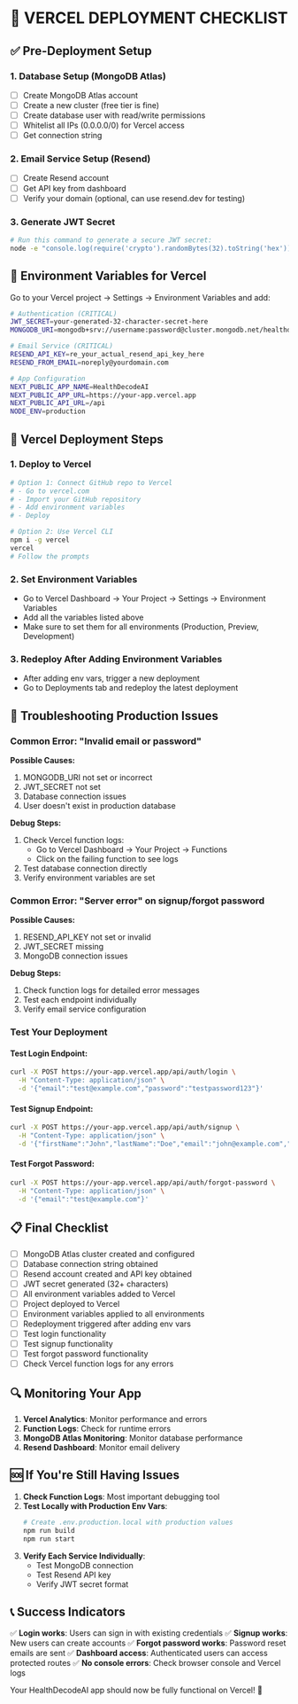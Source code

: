 # 🚀 VERCEL DEPLOYMENT CHECKLIST

## ✅ Pre-Deployment Setup

### 1. Database Setup (MongoDB Atlas)
- [ ] Create MongoDB Atlas account
- [ ] Create a new cluster (free tier is fine)
- [ ] Create database user with read/write permissions
- [ ] Whitelist all IPs (0.0.0.0/0) for Vercel access
- [ ] Get connection string

### 2. Email Service Setup (Resend)
- [ ] Create Resend account
- [ ] Get API key from dashboard
- [ ] Verify your domain (optional, can use resend.dev for testing)

### 3. Generate JWT Secret
```bash
# Run this command to generate a secure JWT secret:
node -e "console.log(require('crypto').randomBytes(32).toString('hex'))"
```

## 📝 Environment Variables for Vercel

Go to your Vercel project → Settings → Environment Variables and add:

```bash
# Authentication (CRITICAL)
JWT_SECRET=your-generated-32-character-secret-here
MONGODB_URI=mongodb+srv://username:password@cluster.mongodb.net/healthdecodeai?retryWrites=true&w=majority

# Email Service (CRITICAL)
RESEND_API_KEY=re_your_actual_resend_api_key_here
RESEND_FROM_EMAIL=noreply@yourdomain.com

# App Configuration
NEXT_PUBLIC_APP_NAME=HealthDecodeAI
NEXT_PUBLIC_APP_URL=https://your-app.vercel.app
NEXT_PUBLIC_API_URL=/api
NODE_ENV=production
```

## 🔧 Vercel Deployment Steps

### 1. Deploy to Vercel
```bash
# Option 1: Connect GitHub repo to Vercel
# - Go to vercel.com
# - Import your GitHub repository
# - Add environment variables
# - Deploy

# Option 2: Use Vercel CLI
npm i -g vercel
vercel
# Follow the prompts
```

### 2. Set Environment Variables
- Go to Vercel Dashboard → Your Project → Settings → Environment Variables
- Add all the variables listed above
- Make sure to set them for all environments (Production, Preview, Development)

### 3. Redeploy After Adding Environment Variables
- After adding env vars, trigger a new deployment
- Go to Deployments tab and redeploy the latest deployment

## 🐛 Troubleshooting Production Issues

### Common Error: "Invalid email or password"
**Possible Causes:**
1. MONGODB_URI not set or incorrect
2. JWT_SECRET not set
3. Database connection issues
4. User doesn't exist in production database

**Debug Steps:**
1. Check Vercel function logs:
   - Go to Vercel Dashboard → Your Project → Functions
   - Click on the failing function to see logs
2. Test database connection directly
3. Verify environment variables are set

### Common Error: "Server error" on signup/forgot password
**Possible Causes:**
1. RESEND_API_KEY not set or invalid
2. JWT_SECRET missing
3. MongoDB connection issues

**Debug Steps:**
1. Check function logs for detailed error messages
2. Test each endpoint individually
3. Verify email service configuration

### Test Your Deployment

#### Test Login Endpoint:
```bash
curl -X POST https://your-app.vercel.app/api/auth/login \
  -H "Content-Type: application/json" \
  -d '{"email":"test@example.com","password":"testpassword123"}'
```

#### Test Signup Endpoint:
```bash
curl -X POST https://your-app.vercel.app/api/auth/signup \
  -H "Content-Type: application/json" \
  -d '{"firstName":"John","lastName":"Doe","email":"john@example.com","password":"testpassword123"}'
```

#### Test Forgot Password:
```bash
curl -X POST https://your-app.vercel.app/api/auth/forgot-password \
  -H "Content-Type: application/json" \
  -d '{"email":"test@example.com"}'
```

## 📋 Final Checklist

- [ ] MongoDB Atlas cluster created and configured
- [ ] Database connection string obtained
- [ ] Resend account created and API key obtained
- [ ] JWT secret generated (32+ characters)
- [ ] All environment variables added to Vercel
- [ ] Project deployed to Vercel
- [ ] Environment variables applied to all environments
- [ ] Redeployment triggered after adding env vars
- [ ] Test login functionality
- [ ] Test signup functionality
- [ ] Test forgot password functionality
- [ ] Check Vercel function logs for any errors

## 🔍 Monitoring Your App

1. **Vercel Analytics**: Monitor performance and errors
2. **Function Logs**: Check for runtime errors
3. **MongoDB Atlas Monitoring**: Monitor database performance
4. **Resend Dashboard**: Monitor email delivery

## 🆘 If You're Still Having Issues

1. **Check Function Logs**: Most important debugging tool
2. **Test Locally with Production Env Vars**: 
   ```bash
   # Create .env.production.local with production values
   npm run build
   npm run start
   ```
3. **Verify Each Service Individually**:
   - Test MongoDB connection
   - Test Resend API key
   - Verify JWT secret format

## 📞 Success Indicators

✅ **Login works**: Users can sign in with existing credentials
✅ **Signup works**: New users can create accounts
✅ **Forgot password works**: Password reset emails are sent
✅ **Dashboard access**: Authenticated users can access protected routes
✅ **No console errors**: Check browser console and Vercel logs

Your HealthDecodeAI app should now be fully functional on Vercel! 🎉
